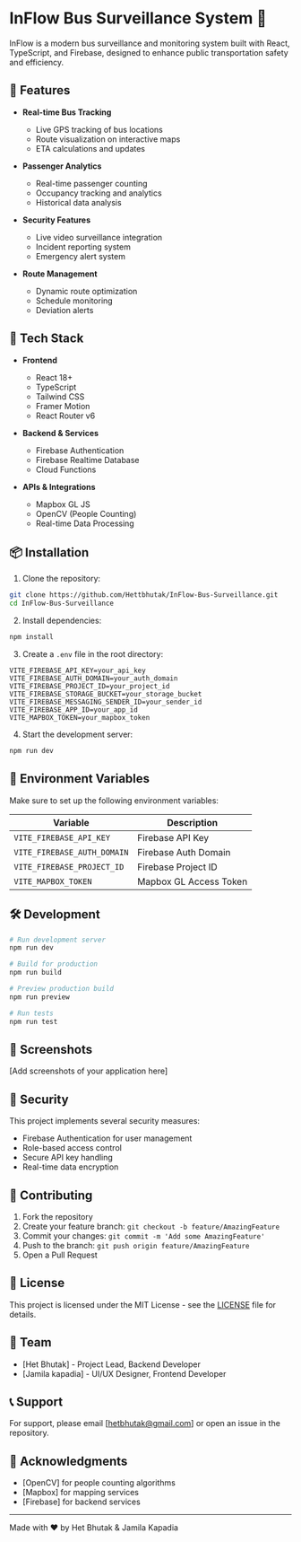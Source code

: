 # InFlow Bus Surveillance System 🚌

InFlow is a modern bus surveillance and monitoring system built with React, TypeScript, and Firebase, designed to enhance public transportation safety and efficiency.

## 🌟 Features

- **Real-time Bus Tracking** 
  - Live GPS tracking of bus locations
  - Route visualization on interactive maps
  - ETA calculations and updates

- **Passenger Analytics**
  - Real-time passenger counting
  - Occupancy tracking and analytics
  - Historical data analysis

- **Security Features**
  - Live video surveillance integration
  - Incident reporting system
  - Emergency alert system

- **Route Management**
  - Dynamic route optimization
  - Schedule monitoring
  - Deviation alerts

## 🚀 Tech Stack

- **Frontend**
  - React 18+
  - TypeScript
  - Tailwind CSS
  - Framer Motion
  - React Router v6

- **Backend & Services**
  - Firebase Authentication
  - Firebase Realtime Database
  - Cloud Functions

- **APIs & Integrations**
  - Mapbox GL JS
  - OpenCV (People Counting)
  - Real-time Data Processing

## 📦 Installation

1. Clone the repository:
```bash
git clone https://github.com/Hettbhutak/InFlow-Bus-Surveillance.git
cd InFlow-Bus-Surveillance
```

2. Install dependencies:
```bash
npm install
```

3. Create a `.env` file in the root directory:
```env
VITE_FIREBASE_API_KEY=your_api_key
VITE_FIREBASE_AUTH_DOMAIN=your_auth_domain
VITE_FIREBASE_PROJECT_ID=your_project_id
VITE_FIREBASE_STORAGE_BUCKET=your_storage_bucket
VITE_FIREBASE_MESSAGING_SENDER_ID=your_sender_id
VITE_FIREBASE_APP_ID=your_app_id
VITE_MAPBOX_TOKEN=your_mapbox_token
```

4. Start the development server:
```bash
npm run dev
```

## 🔑 Environment Variables

Make sure to set up the following environment variables:

| Variable | Description |
|----------|-------------|
| `VITE_FIREBASE_API_KEY` | Firebase API Key |
| `VITE_FIREBASE_AUTH_DOMAIN` | Firebase Auth Domain |
| `VITE_FIREBASE_PROJECT_ID` | Firebase Project ID |
| `VITE_MAPBOX_TOKEN` | Mapbox GL Access Token |

## 🛠️ Development

```bash
# Run development server
npm run dev

# Build for production
npm run build

# Preview production build
npm run preview

# Run tests
npm run test
```

## 📱 Screenshots

[Add screenshots of your application here]

## 🔐 Security

This project implements several security measures:

- Firebase Authentication for user management
- Role-based access control
- Secure API key handling
- Real-time data encryption

## 🤝 Contributing

1. Fork the repository
2. Create your feature branch: `git checkout -b feature/AmazingFeature`
3. Commit your changes: `git commit -m 'Add some AmazingFeature'`
4. Push to the branch: `git push origin feature/AmazingFeature`
5. Open a Pull Request

## 📄 License

This project is licensed under the MIT License - see the [LICENSE](LICENSE) file for details.

## 👥 Team

- [Het Bhutak] - Project Lead, Backend Developer
- [Jamila kapadia] - UI/UX Designer, Frontend Developer

## 📞 Support

For support, please email [hetbhutak@gmail.com] or open an issue in the repository.

## 🙏 Acknowledgments

- [OpenCV] for people counting algorithms
- [Mapbox] for mapping services
- [Firebase] for backend services

---

Made with ❤️ by Het Bhutak & Jamila Kapadia
